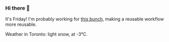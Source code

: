 ### Hi there :wave:

It's Friday! I'm probably working for [this bunch](https://github.com/kohofinancial), making a reusable workflow more reusable.

Weather in Toronto: light snow, at -3°C.
